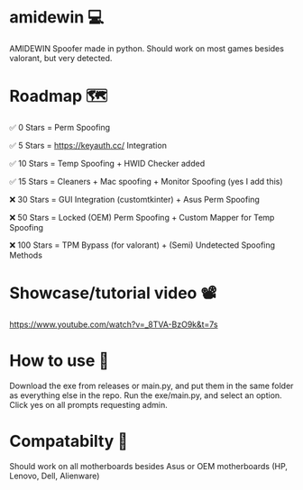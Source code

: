 # amidewin 💻
AMIDEWIN Spoofer made in python. Should work on most games besides valorant, but very detected.

# Roadmap 🗺️
✅ 0 Stars = Perm Spoofing

✅ 5 Stars = https://keyauth.cc/ Integration

✅ 10 Stars = Temp Spoofing + HWID Checker added

✅ 15 Stars = Cleaners + Mac spoofing + Monitor Spoofing (yes I add this)

❌ 30 Stars = GUI Integration (customtkinter) + Asus Perm Spoofing

❌ 50 Stars = Locked (OEM) Perm Spoofing + Custom Mapper for Temp Spoofing

❌ 100 Stars = TPM Bypass (for valorant) + (Semi) Undetected Spoofing Methods 

# Showcase/tutorial video 📽️
https://www.youtube.com/watch?v=_8TVA-BzO9k&t=7s

# How to use 📗
Download the exe from releases or main.py, and put them in the same folder as everything else in the repo.
Run the exe/main.py, and select an option. Click yes on all prompts requesting admin.

# Compatabilty 🧭
Should work on all motherboards besides Asus or OEM motherboards (HP, Lenovo, Dell, Alienware)
